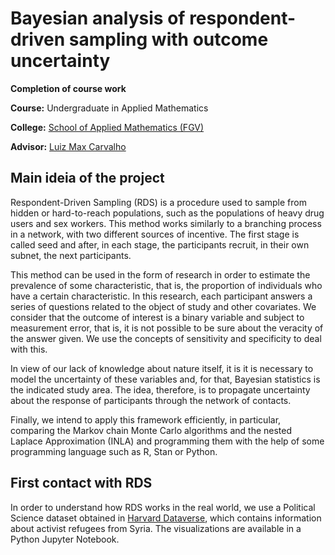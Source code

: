 # Bayesian analysis of respondent-driven sampling with outcome uncertainty

**Completion of course work**

**Course:** Undergraduate in Applied Mathematics 

**College:** [School of Applied Mathematics (FGV)](https://emap.fgv.br/en)

**Advisor:** [Luiz Max Carvalho](https://github.com/maxbiostat)

## Main ideia of the project

Respondent-Driven Sampling (RDS) is a procedure used to sample from
hidden or hard-to-reach populations, such as the populations
of heavy drug users and sex workers. This method works similarly to a
branching process in a network, with two different sources of incentive. The
first stage is called seed and after, in each stage, the participants recruit,
in their own subnet, the next participants.  

This method can be used in the form of research in order to estimate the
prevalence of some characteristic, that is, the proportion of individuals
who have a certain characteristic. In this research, each participant answers 
a series of questions related to the object of study and other covariates. We
consider that the outcome of interest is a binary variable 
and subject to measurement error, that is, it is not possible to be sure about
the veracity of the answer given. We use the concepts of sensitivity and
specificity to deal with this. 

In view of our lack of knowledge about nature itself, it is it is necessary to
model the uncertainty of these variables and, for that, Bayesian statistics is
the indicated study area. The idea, therefore, is to propagate uncertainty
about the response of participants through the network of contacts.

Finally, we intend to apply this framework efficiently, in particular,
comparing the Markov chain Monte Carlo algorithms and the nested Laplace
Approximation (INLA) and programming them with the help of some programming
language such as R, Stan or Python. 

## First contact with RDS

In order to understand how RDS works in the real world, we use a Political
Science dataset obtained in [Harvard
Dataverse](https://dataverse.harvard.edu/dataset.xhtml?persistentId=doi:10.7910/DVN/XKOVUN),
which contains information about activist refugees from Syria. The
visualizations are available in a Python Jupyter Notebook. 
